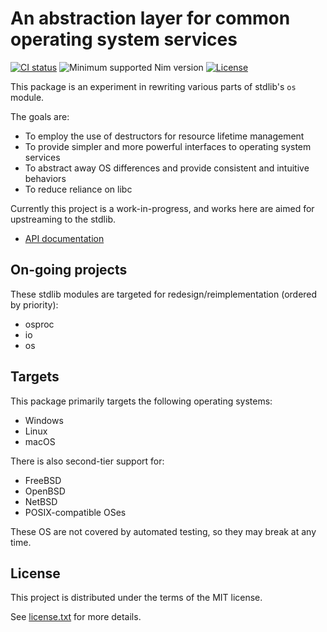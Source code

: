# An abstraction layer for common operating system services

[![CI status](https://github.com/alaviss/nim-sys/workflows/CI/badge.svg)](https://github.com/alaviss/nim-sys/actions?query=workflow%3ACI)
![Minimum supported Nim version](https://img.shields.io/badge/nim-1.4.0%2B-informational?style=flat&logo=nim)
[![License](https://img.shields.io/github/license/alaviss/nim-sys?style=flat)](#license)

This package is an experiment in rewriting various parts of stdlib's `os` module.

The goals are:
- To employ the use of destructors for resource lifetime management
- To provide simpler and more powerful interfaces to operating system services
- To abstract away OS differences and provide consistent and intuitive behaviors
- To reduce reliance on libc

Currently this project is a work-in-progress, and works here are aimed for upstreaming to the stdlib.

- [API documentation](https://alaviss.github.io/nim-sys)

## On-going projects

These stdlib modules are targeted for redesign/reimplementation (ordered by priority):
- osproc
- io
- os

## Targets

This package primarily targets the following operating systems:

- Windows
- Linux
- macOS

There is also second-tier support for:

- FreeBSD
- OpenBSD
- NetBSD
- POSIX-compatible OSes

These OS are not covered by automated testing, so they may break at any time.

## License

This project is distributed under the terms of the MIT license.

See [license.txt](license.txt) for more details.
